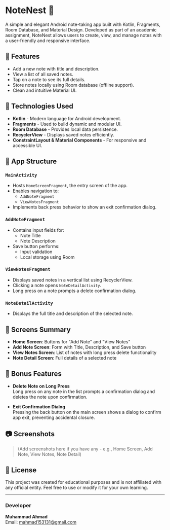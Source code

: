 # NoteNest 📝

A simple and elegant Android note-taking app built with Kotlin, Fragments, Room Database, and Material Design. Developed as part of an academic assignment, NoteNest allows users to create, view, and manage notes with a user-friendly and responsive interface.

## 📌 Features

- Add a new note with title and description.
- View a list of all saved notes.
- Tap on a note to see its full details.
- Store notes locally using Room database (offline support).
- Clean and intuitive Material UI.

## 🚀 Technologies Used

- **Kotlin** - Modern language for Android development.
- **Fragments** - Used to build dynamic and modular UI.
- **Room Database** - Provides local data persistence.
- **RecyclerView** - Displays saved notes efficiently.
- **ConstraintLayout & Material Components** - For responsive and accessible UI.

## 📱 App Structure

### `MainActivity`
- Hosts `HomeScreenFragment`, the entry screen of the app.
- Enables navigation to:
  - `AddNoteFragment`
  - `ViewNotesFragment`
- Implements back press behavior to show an exit confirmation dialog.

### `AddNoteFragment`
- Contains input fields for:
  - Note Title
  - Note Description
- Save button performs:
  - Input validation
  - Local storage using Room

### `ViewNotesFragment`
- Displays saved notes in a vertical list using RecyclerView.
- Clicking a note opens `NoteDetailActivity`.
- Long press on a note prompts a delete confirmation dialog.

### `NoteDetailActivity`
- Displays the full title and description of the selected note.

## 🧩 Screens Summary

- **Home Screen**: Buttons for "Add Note" and "View Notes"
- **Add Note Screen**: Form with Title, Description, and Save button
- **View Notes Screen**: List of notes with long press delete functionality
- **Note Detail Screen**: Full details of a selected note

## 🌟 Bonus Features

- **Delete Note on Long Press**  
  Long press on any note in the list prompts a confirmation dialog and deletes the note upon confirmation.

- **Exit Confirmation Dialog**  
  Pressing the back button on the main screen shows a dialog to confirm app exit, preventing accidental closure.

## 📷 Screenshots

> (Add screenshots here if you have any - e.g., Home Screen, Add Note, View Notes, Note Detail)

## 📄 License

This project was created for educational purposes and is not affiliated with any official entity. Feel free to use or modify it for your own learning.

---

### Developer

**Muhammad Ahmad**  
Email: mahmad153131@gmail.com  
